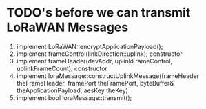 # TODO's before we can transmit LoRaWAN Messages

1. implement LoRaWAN::encryptApplicationPayload();
2. implement frameControl(linkDirection::uplink); constructor
3. implement frameHeader(devAddr, uplinkFrameControl, uplinkFrameCount); constructor
4. implement loraMessage::constructUplinkMessage(frameHeader theFrameHeader, framePort theFramePort, byteBuffer& theApplicationPayload, aesKey theKey)
5. implement bool loraMessage::transmit();
